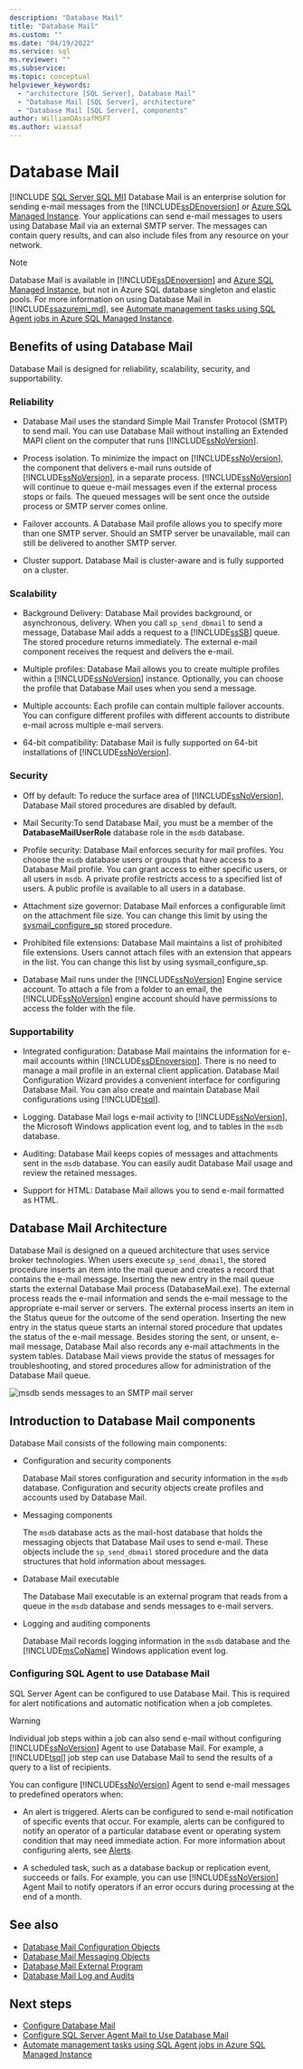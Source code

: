 ```yaml
---
description: "Database Mail"
title: "Database Mail"
ms.custom: ""
ms.date: "04/19/2022"
ms.service: sql
ms.reviewer: ""
ms.subservice: 
ms.topic: conceptual
helpviewer_keywords: 
  - "architecture [SQL Server], Database Mail"
  - "Database Mail [SQL Server], architecture"
  - "Database Mail [SQL Server], components"
author: WilliamDAssafMSFT
ms.author: wiassaf
---
```

# Database Mail
[!INCLUDE [SQL Server SQL MI](../../includes/applies-to-version/sql-asdbmi.md)]
  Database Mail is an enterprise solution for sending e-mail messages from the [!INCLUDE[ssDEnoversion](../../includes/ssdenoversion-md.md)] or [Azure SQL Managed Instance](/azure/sql-database/sql-database-managed-instance-index). Your applications can send e-mail messages to users using Database Mail via an external SMTP server. The messages can contain query results, and can also include files from any resource on your network.  
  
> [!NOTE] 
> Database Mail is available in [!INCLUDE[ssDEnoversion](../../includes/ssdenoversion-md.md)] and [Azure SQL Managed Instance](/azure/sql-database/sql-database-managed-instance-index), but not in Azure SQL database singleton and elastic pools. For more information on using Database Mail in [!INCLUDE[ssazuremi_md](../../includes/ssazuremi_md.md)], see [Automate management tasks using SQL Agent jobs in Azure SQL Managed Instance](/azure/azure-sql/managed-instance/job-automation-managed-instance).

##  <a name="Benefits"></a> Benefits of using Database Mail  
 Database Mail is designed for reliability, scalability, security, and supportability.  
  
### Reliability  
  
-   Database Mail uses the standard Simple Mail Transfer Protocol (SMTP) to send mail. You can use Database Mail without installing an Extended MAPI client on the computer that runs [!INCLUDE[ssNoVersion](../../includes/ssnoversion-md.md)].  
  
-   Process isolation. To minimize the impact on [!INCLUDE[ssNoVersion](../../includes/ssnoversion-md.md)], the component that delivers e-mail runs outside of [!INCLUDE[ssNoVersion](../../includes/ssnoversion-md.md)], in a separate process. [!INCLUDE[ssNoVersion](../../includes/ssnoversion-md.md)] will continue to queue e-mail messages even if the external process stops or fails. The queued messages will be sent once the outside process or SMTP server comes online.  
  
-   Failover accounts. A Database Mail profile allows you to specify more than one SMTP server. Should an SMTP server be unavailable, mail can still be delivered to another SMTP server.  
  
-   Cluster support. Database Mail is cluster-aware and is fully supported on a cluster.  
  
### Scalability  
  
-   Background Delivery: Database Mail provides background, or asynchronous, delivery. When you call `sp_send_dbmail` to send a message, Database Mail adds a request to a [!INCLUDE[ssSB](../../includes/sssb-md.md)] queue. The stored procedure returns immediately. The external e-mail component receives the request and delivers the e-mail.  
  
-   Multiple profiles: Database Mail allows you to create multiple profiles within a [!INCLUDE[ssNoVersion](../../includes/ssnoversion-md.md)] instance. Optionally, you can choose the profile that Database Mail uses when you send a message.  
  
-   Multiple accounts: Each profile can contain multiple failover accounts. You can configure different profiles with different accounts to distribute e-mail across multiple e-mail servers.  
  
-   64-bit compatibility: Database Mail is fully supported on 64-bit installations of [!INCLUDE[ssNoVersion](../../includes/ssnoversion-md.md)].  
  
### Security  
  
-   Off by default: To reduce the surface area of [!INCLUDE[ssNoVersion](../../includes/ssnoversion-md.md)], Database Mail stored procedures are disabled by default.  
  
-   Mail Security:To send Database Mail, you must be a member of the **DatabaseMailUserRole** database role in the `msdb` database.  
  
-   Profile security: Database Mail enforces security for mail profiles. You choose the `msdb` database users or groups that have access to a Database Mail profile. You can grant access to either specific users, or all users in `msdb`. A private profile restricts access to a specified list of users. A public profile is available to all users in a database.  
  
-   Attachment size governor: Database Mail enforces a configurable limit on the attachment file size. You can change this limit by using the [sysmail_configure_sp](../../relational-databases/system-stored-procedures/sysmail-configure-sp-transact-sql.md) stored procedure.  
  
-   Prohibited file extensions: Database Mail maintains a list of prohibited file extensions. Users cannot attach files with an extension that appears in the list. You can change this list by using sysmail_configure_sp.  
  
-   Database Mail runs under the [!INCLUDE[ssNoVersion](../../includes/ssnoversion-md.md)] Engine service account. To attach a file from a folder to an email, the [!INCLUDE[ssNoVersion](../../includes/ssnoversion-md.md)] engine account should have permissions to access the folder with the file.  
  
### Supportability  
  
-   Integrated configuration: Database Mail maintains the information for e-mail accounts within [!INCLUDE[ssDEnoversion](../../includes/ssdenoversion-md.md)]. There is no need to manage a mail profile in an external client application. Database Mail Configuration Wizard provides a convenient interface for configuring Database Mail. You can also create and maintain Database Mail configurations using [!INCLUDE[tsql](../../includes/tsql-md.md)].  
  
-   Logging. Database Mail logs e-mail activity to [!INCLUDE[ssNoVersion](../../includes/ssnoversion-md.md)], the Microsoft Windows application event log, and to tables in the `msdb` database.  
  
-   Auditing: Database Mail keeps copies of messages and attachments sent in the `msdb` database. You can easily audit Database Mail usage and review the retained messages.  
  
-   Support for HTML: Database Mail allows you to send e-mail formatted as HTML.  
  
  
##  <a name="VisualElement"></a> Database Mail Architecture  

 Database Mail is designed on a queued architecture that uses service broker technologies. When users execute `sp_send_dbmail`, the stored procedure inserts an item into the mail queue and creates a record that contains the e-mail message. Inserting the new entry in the mail queue starts the external Database Mail process (DatabaseMail.exe). The external process reads the e-mail information and sends the e-mail message to the appropriate e-mail server or servers. The external process inserts an item in the Status queue for the outcome of the send operation. Inserting the new entry in the status queue starts an internal stored procedure that updates the status of the e-mail message. Besides storing the sent, or unsent, e-mail message, Database Mail also records any e-mail attachments in the system tables. Database Mail views provide the status of messages for troubleshooting, and stored procedures allow for administration of the Database Mail queue.  
  
 ![msdb sends messages to an SMTP mail server](../../relational-databases/database-mail/media/databasemail.gif "msdb sends messages to an SMTP mail server")  
  
  
## <a name="ComponentsAndConcepts"></a> Introduction to Database Mail components

 Database Mail consists of the following main components:  
  
-   Configuration and security components  
  
     Database Mail stores configuration and security information in the `msdb` database. Configuration and security objects create profiles and accounts used by Database Mail.  
  
-   Messaging components  
  
     The `msdb` database acts as the mail-host database that holds the messaging objects that Database Mail uses to send e-mail. These objects include the `sp_send_dbmail` stored procedure and the data structures that hold information about messages.  
  
-   Database Mail executable  
  
     The Database Mail executable is an external program that reads from a queue in the `msdb` database and sends messages to e-mail servers.  
  
-   Logging and auditing components  
  
     Database Mail records logging information in the `msdb` database and the [!INCLUDE[msCoName](../../includes/msconame-md.md)] Windows application event log.  
  
 ### Configuring SQL Agent to use Database Mail
  
 SQL Server Agent can be configured to use Database Mail. This is required for alert notifications and automatic notification when a job completes.  
  
> [!WARNING]  
> Individual job steps within a job can also send e-mail without configuring [!INCLUDE[ssNoVersion](../../includes/ssnoversion-md.md)] Agent to use Database Mail. For example, a [!INCLUDE[tsql](../../includes/tsql-md.md)] job step can use Database Mail to send the results of a query to a list of recipients.  
  
 You can configure [!INCLUDE[ssNoVersion](../../includes/ssnoversion-md.md)] Agent to send e-mail messages to predefined operators when:  
  
-   An alert is triggered. Alerts can be configured to send e-mail notification of specific events that occur. For example, alerts can be configured to notify an operator of a particular database event or operating system condition that may need immediate action. For more information about configuring alerts, see [Alerts](../../ssms/agent/alerts.md).  
  
-   A scheduled task, such as a database backup or replication event, succeeds or fails. For example, you can use [!INCLUDE[ssNoVersion](../../includes/ssnoversion-md.md)] Agent Mail to notify operators if an error occurs during processing at the end of a month.  
  

## <a name="RelatedContent"></a> See also  
  
- [Database Mail Configuration Objects](../../relational-databases/database-mail/database-mail-configuration-objects.md)  
- [Database Mail Messaging Objects](../../relational-databases/database-mail/database-mail-messaging-objects.md)  
- [Database Mail External Program](../../relational-databases/database-mail/database-mail-external-program.md)  
- [Database Mail Log and Audits](../../relational-databases/database-mail/database-mail-log-and-audits.md)  

## Next steps

- [Configure Database Mail](configure-database-mail.md)
- [Configure SQL Server Agent Mail to Use Database Mail](../../relational-databases/database-mail/configure-sql-server-agent-mail-to-use-database-mail.md)
- [Automate management tasks using SQL Agent jobs in Azure SQL Managed Instance](/azure/azure-sql/managed-instance/job-automation-managed-instance)
  